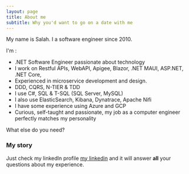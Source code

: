 ```yaml
---
layout: page
title: About me
subtitle: Why you'd want to go on a date with me
---
```


My name is Salah. I a software engineer since 2010.

I'm :  

- .NET Software Engineer passionate about technology
- I work on Restful APIs, WebAPI, Apigee, Blazor, .NET MAUI, ASP.NET, .NET Core, 
- Experienced in microservice development and design. 
- DDD, CQRS, N-TIER & TDD
- I use C#, SQL & T-SQL (SQL Server, MySQL)
- I also use ElasticSearch, Kibana, Dynatrace, Apache Nifi
- I have some experience using  Azure and GCP
- Curious, self-taught and passionate, my job as a computer engineer perfectly matches my personality

What else do you need?

### My story

Just check my linkedIn profile [my linkedin](https://www.linkedin.com/in/salaheddinefouraq/) and it will answer **all** your questions about my experience.
